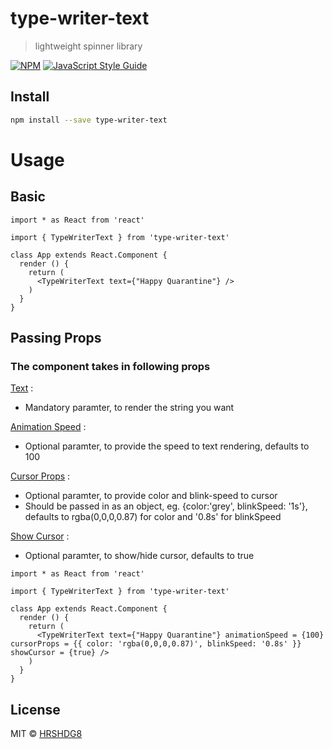 # type-writer-text

> lightweight spinner library

[![NPM](https://img.shields.io/npm/v/type-writer-text.svg)](https://www.npmjs.com/package/type-writer-text) [![JavaScript Style Guide](https://img.shields.io/badge/code_style-standard-brightgreen.svg)](https://standardjs.com)

## Install

```bash
npm install --save type-writer-text
```

# Usage

## Basic
```tsx
import * as React from 'react'

import { TypeWriterText } from 'type-writer-text'

class App extends React.Component {
  render () {
    return (
      <TypeWriterText text={"Happy Quarantine"} />
    )
  }
}
```
## Passing Props
<h3>The component takes in following props</h3>
<u>Text</u> :
<ul>
<li> Mandatory paramter, to render the string you want
</ul>

<u>Animation Speed</u> :
<ul>
<li> Optional paramter, to provide the speed to text rendering, defaults to 100
</ul>

<u>Cursor Props</u> :
<ul>
<li> Optional paramter, to provide color and blink-speed to cursor
<li> Should be passed in as an object, eg. {color:'grey', blinkSpeed: '1s'}, defaults to rgba(0,0,0,0.87) for color and '0.8s' for blinkSpeed
</ul>
<u>Show Cursor</u> :
<ul>
<li> Optional paramter, to show/hide cursor, defaults to true
</ul>

```tsx
import * as React from 'react'

import { TypeWriterText } from 'type-writer-text'

class App extends React.Component {
  render () {
    return (
      <TypeWriterText text={"Happy Quarantine"} animationSpeed = {100} cursorProps = {{ color: 'rgba(0,0,0,0.87)', blinkSpeed: '0.8s' }} showCursor = {true} />
    )
  }
}
```

## License

MIT © [HRSHDG8](https://github.com/HRSHDG8)